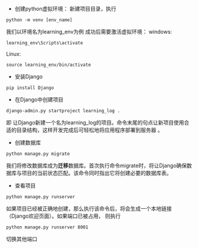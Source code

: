 - 创建python虚拟环境：
新建项目目录，执行
```
python -m venv [env_name]
```
我们以环境名为learning_env为例
成功后需要激活虚拟环境：
windows:
```
learning_env\Scripts\activate
```
Linux:
```
source learning_env/bin/activate
```

- 安装Django
```
pip install Django
```
- 在Django中创建项目
```
django-admin.py startproject learning_log .
```
即 让Django新建一个名为learning_log的项目。命令末尾的句点让新项目使用合适的目录结构，这样开发完成后可轻松地将应用程序部署到服务器 。
- 创建数据库
```
python manage.py migrate
```
我们将修改数据库成为**迁移**数据库。首次执行命令migrate时，将让Django确保数据库与项目的当前状态匹配。该命令同时指出它将创建必要的数据库表。
- 查看项目
```
python manage.py runserver
```
如果项目已经被正确地创建，那么执行该命令后，将会生成一个本地链接（Django欢迎页面）。如果端口已被占用， 则执行
```
python manage.py runserver 8001
```
切换其他端口
